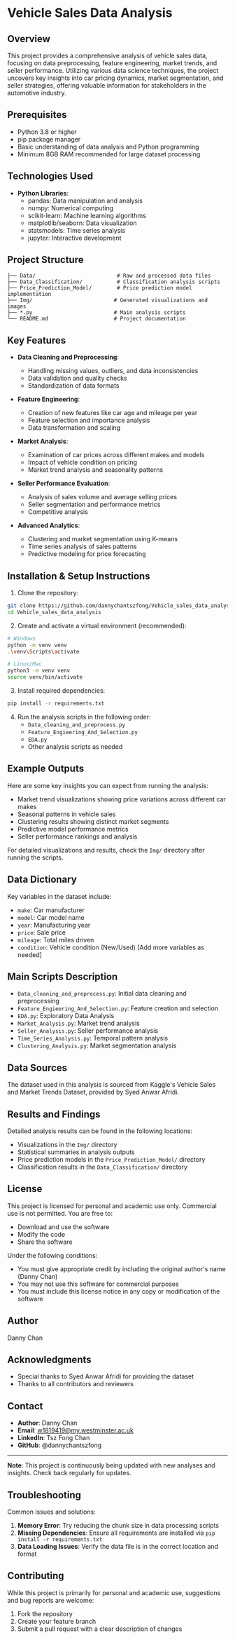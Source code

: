 # Vehicle Sales Data Analysis

## Overview
This project provides a comprehensive analysis of vehicle sales data, focusing on data preprocessing, feature engineering, market trends, and seller performance. Utilizing various data science techniques, the project uncovers key insights into car pricing dynamics, market segmentation, and seller strategies, offering valuable information for stakeholders in the automotive industry.

## Prerequisites
- Python 3.8 or higher
- pip package manager
- Basic understanding of data analysis and Python programming
- Minimum 8GB RAM recommended for large dataset processing

## Technologies Used
- **Python Libraries**:
  - pandas: Data manipulation and analysis
  - numpy: Numerical computing
  - scikit-learn: Machine learning algorithms
  - matplotlib/seaborn: Data visualization
  - statsmodels: Time series analysis
  - jupyter: Interactive development

## Project Structure
```
├── Data/                          # Raw and processed data files
├── Data_Classification/           # Classification analysis scripts
├── Price_Prediction_Model/        # Price prediction model implementation
├── Img/                          # Generated visualizations and images
├── *.py                          # Main analysis scripts
└── README.md                     # Project documentation
```

## Key Features
- **Data Cleaning and Preprocessing**: 
  - Handling missing values, outliers, and data inconsistencies
  - Data validation and quality checks
  - Standardization of data formats

- **Feature Engineering**: 
  - Creation of new features like car age and mileage per year
  - Feature selection and importance analysis
  - Data transformation and scaling

- **Market Analysis**: 
  - Examination of car prices across different makes and models
  - Impact of vehicle condition on pricing
  - Market trend analysis and seasonality patterns

- **Seller Performance Evaluation**: 
  - Analysis of sales volume and average selling prices
  - Seller segmentation and performance metrics
  - Competitive analysis

- **Advanced Analytics**:
  - Clustering and market segmentation using K-means
  - Time series analysis of sales patterns
  - Predictive modeling for price forecasting

## Installation & Setup Instructions

1. Clone the repository:
```bash
git clone https://github.com/dannychantszfong/Vehicle_sales_data_analysis.git
cd Vehicle_sales_data_analysis
```

2. Create and activate a virtual environment (recommended):
```bash
# Windows
python -m venv venv
.\venv\Scripts\activate

# Linux/Mac
python3 -m venv venv
source venv/bin/activate
```

3. Install required dependencies:
```bash
pip install -r requirements.txt
```

4. Run the analysis scripts in the following order:
   - `Data_cleaning_and_preprocess.py`
   - `Feature_Engieering_And_Selection.py`
   - `EDA.py`
   - Other analysis scripts as needed

## Example Outputs
Here are some key insights you can expect from running the analysis:
- Market trend visualizations showing price variations across different car makes
- Seasonal patterns in vehicle sales
- Clustering results showing distinct market segments
- Predictive model performance metrics
- Seller performance rankings and analysis

For detailed visualizations and results, check the `Img/` directory after running the scripts.

## Data Dictionary
Key variables in the dataset include:
- `make`: Car manufacturer
- `model`: Car model name
- `year`: Manufacturing year
- `price`: Sale price
- `mileage`: Total miles driven
- `condition`: Vehicle condition (New/Used)
[Add more variables as needed]

## Main Scripts Description

- `Data_cleaning_and_preprocess.py`: Initial data cleaning and preprocessing
- `Feature_Engieering_And_Selection.py`: Feature creation and selection
- `EDA.py`: Exploratory Data Analysis
- `Market_Analysis.py`: Market trend analysis
- `Seller_Analysis.py`: Seller performance analysis
- `Time_Series_Analysis.py`: Temporal pattern analysis
- `Clustering_Analysis.py`: Market segmentation analysis

## Data Sources
The dataset used in this analysis is sourced from Kaggle's Vehicle Sales and Market Trends Dataset, provided by Syed Anwar Afridi.

## Results and Findings
Detailed analysis results can be found in the following locations:
- Visualizations in the `Img/` directory
- Statistical summaries in analysis outputs
- Price prediction models in the `Price_Prediction_Model/` directory
- Classification results in the `Data_Classification/` directory

## License
This project is licensed for personal and academic use only. Commercial use is not permitted. You are free to:

- Download and use the software
- Modify the code
- Share the software

Under the following conditions:

- You must give appropriate credit by including the original author's name (Danny Chan)
- You may not use this software for commercial purposes
- You must include this license notice in any copy or modification of the software

## Author
Danny Chan

## Acknowledgments
- Special thanks to Syed Anwar Afridi for providing the dataset
- Thanks to all contributors and reviewers

## Contact
- **Author**: Danny Chan
- **Email**: w1819419@my.westminster.ac.uk
- **LinkedIn**: Tsz Fong Chan
- **GitHub**: @dannychantszfong

---
**Note**: This project is continuously being updated with new analyses and insights. Check back regularly for updates.

## Troubleshooting
Common issues and solutions:
1. **Memory Error**: Try reducing the chunk size in data processing scripts
2. **Missing Dependencies**: Ensure all requirements are installed via `pip install -r requirements.txt`
3. **Data Loading Issues**: Verify the data file is in the correct location and format

## Contributing
While this project is primarily for personal and academic use, suggestions and bug reports are welcome:
1. Fork the repository
2. Create your feature branch
3. Submit a pull request with a clear description of changes
